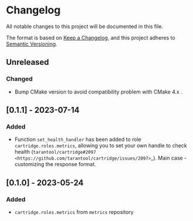 # Changelog
All notable changes to this project will be documented in this file.

The format is based on [Keep a Changelog](https://keepachangelog.com/en/1.0.0/),
and this project adheres to [Semantic Versioning](https://semver.org/spec/v2.0.0.html).

## Unreleased

### Changed

- Bump CMake version to avoid compatibility problem with CMake 4.x .

## [0.1.1] - 2023-07-14

### Added

- Function ``set_health_handler`` has been added to role ``cartridge.roles.metrics``,
  allowing you to set your own handle to check health
  (`tarantool/cartridge#2097 <https://github.com/tarantool/cartridge/issues/2097>`_).
  Main case - customizing the response format.

## [0.1.0] - 2023-05-24

### Added

- `cartridge.roles.metrics` from `metrics` repository
